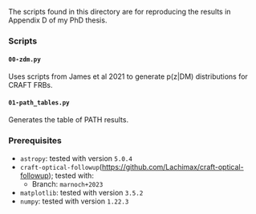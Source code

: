 The scripts found in this directory are for reproducing the results in Appendix D of my PhD thesis.

### Scripts

#### `00-zdm.py`

Uses scripts from James et al 2021 to generate p(z|DM) distributions for CRAFT FRBs.


#### `01-path_tables.py`

Generates the table of PATH results.


### Prerequisites
 - `astropy`: tested with version `5.0.4`
 - `craft-optical-followup`(https://github.com/Lachimax/craft-optical-followup); tested with:
   - Branch: `marnoch+2023`
 - `matplotlib`: tested with version `3.5.2`
 - `numpy`: tested with version `1.22.3`
